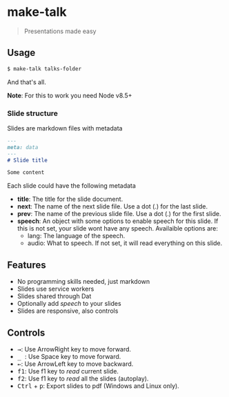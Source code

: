 # make-talk

> Presentations made easy

## Usage
```bash
$ make-talk talks-folder
```

And that's all.

**Note**: For this to work you need Node v8.5+

### Slide structure
Slides are markdown files with metadata

```md
---
meta: data
---
# Slide title

Some content
```

Each slide could have the following metadata

- **title**: The title for the slide document.
- **next**: The name of the next slide file. Use a dot (.) for the last slide.
- **prev**: The name of the previous slide file. Use a dot (.) for the first slide.
- **speech**: An object with some options to enable speech for this slide. If 
this is not set, your slide wont have any speech. Availaible options are:
  - lang: The language of the speech.
  - audio: What to speech. If not set, it will read everything on this slide.

## Features
- No programming skills needed, just markdown
- Slides use service workers
- Slides shared through Dat
- Optionally add _speech_ to your slides
- Slides are responsive, also controls

## Controls
- <kbd>→</kbd>: Use ArrowRight key to move forward.
- <kbd> _ </kbd>: Use Space key to move forward.
- <kbd>←</kbd>: Use ArrowLeft key to move backward.
- <kbd>f1</kbd>: Use f1 key to _read_ current slide.
- <kbd>f2</kbd>: Use f1 key to _read_ all the slides (autoplay).
- <kbd>Ctrl</kbd> + <kbd>p</kbd>: Export slides to pdf (Windows and Linux only).

